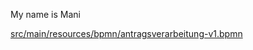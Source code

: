 My name is Mani

[src&#x2F;main&#x2F;resources&#x2F;bpmn&#x2F;antragsverarbeitung-v1.bpmn](src&#x2F;main&#x2F;resources&#x2F;bpmn&#x2F;antragsverarbeitung-v1.png)
